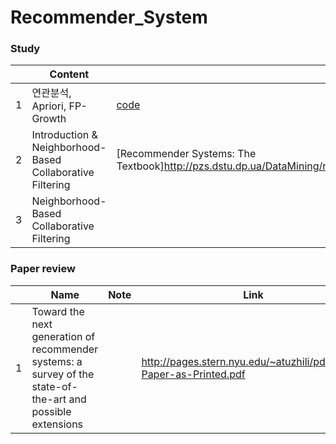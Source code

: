# Recommender_System

### Study

|   | Content | Note |                    Link                    |
|---|------|---------------| ----------------------------|
| 1 | 연관분석, Apriori, FP-Growth | [code](Apriori.ipynb) | https://www.youtube.com/watch?v=43gb7WK56Sk |
| 2 | Introduction & Neighborhood-Based Collaborative Filtering | [Recommender Systems: The Textbook]http://pzs.dstu.dp.ua/DataMining/recom/bibl/1aggarwal_c_c_recommender_systems_the_textbook.pdf                 |             |
| 3 | Neighborhood-Based Collaborative Filtering   |                                             |                        |


### Paper review
|   | Name | Note |                    Link                    |
|---|------|---------------| ----------------------------|
| 1 |  Toward the next generation of recommender systems: a survey of the state-of-the-art and possible extensions |   | http://pages.stern.nyu.edu/~atuzhili/pdf/TKDE-Paper-as-Printed.pdf |

